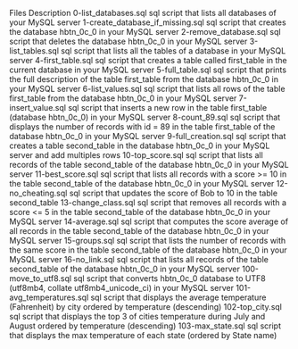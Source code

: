 Files	Description
0-list_databases.sql	sql script that lists all databases of your MySQL server
1-create_database_if_missing.sql	sql script that creates the database hbtn_0c_0 in your MySQL server
2-remove_database.sql	sql script that deletes the database hbtn_0c_0 in your MySQL server
3-list_tables.sql	sql script that lists all the tables of a database in your MySQL server
4-first_table.sql	sql script that creates a table called first_table in the current database in your MySQL server
5-full_table.sql	sql script that prints the full description of the table first_table from the database hbtn_0c_0 in your MySQL server
6-list_values.sql	sql script that lists all rows of the table first_table from the database hbtn_0c_0 in your MySQL server
7-insert_value.sql	sql script that inserts a new row in the table first_table (database hbtn_0c_0) in your MySQL server
8-count_89.sql	sql script that displays the number of records with id = 89 in the table first_table of the database hbtn_0c_0 in your MySQL server
9-full_creation.sql	sql script that creates a table second_table in the database hbtn_0c_0 in your MySQL server and add multiples rows
10-top_score.sql	sql script that lists all records of the table second_table of the database hbtn_0c_0 in your MySQL server
11-best_score.sql	sql script that lists all records with a score >= 10 in the table second_table of the database hbtn_0c_0 in your MySQL server
12-no_cheating.sql	sql script that updates the score of Bob to 10 in the table second_table
13-change_class.sql	sql script that removes all records with a score <= 5 in the table second_table of the database hbtn_0c_0 in your MySQL server
14-average.sql	sql script that computes the score average of all records in the table second_table of the database hbtn_0c_0 in your MySQL server
15-groups.sql	sql script that lists the number of records with the same score in the table second_table of the database hbtn_0c_0 in your MySQL server
16-no_link.sql	sql script that lists all records of the table second_table of the database hbtn_0c_0 in your MySQL server
100-move_to_utf8.sql	sql script that converts hbtn_0c_0 database to UTF8 (utf8mb4, collate utf8mb4_unicode_ci) in your MySQL server
101-avg_temperatures.sql	sql script that displays the average temperature (Fahrenheit) by city ordered by temperature (descending)
102-top_city.sql	sql script that displays the top 3 of cities temperature during July and August ordered by temperature (descending)
103-max_state.sql	sql script that displays the max temperature of each state (ordered by State name)
